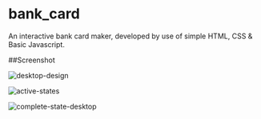 # bank_card
An interactive bank card maker, developed by use of simple HTML, CSS &amp; Basic Javascript.

##Screenshot

![desktop-design](https://user-images.githubusercontent.com/73429193/206723266-cc72d32a-25a7-4234-bf8d-292a98207df4.jpg)

![active-states](https://user-images.githubusercontent.com/73429193/206723249-e8f58203-436c-4d12-ba45-5781f3245887.jpg)

![complete-state-desktop](https://user-images.githubusercontent.com/73429193/206723261-5f535299-7ac8-484f-a47d-f163756fc8b1.jpg)
